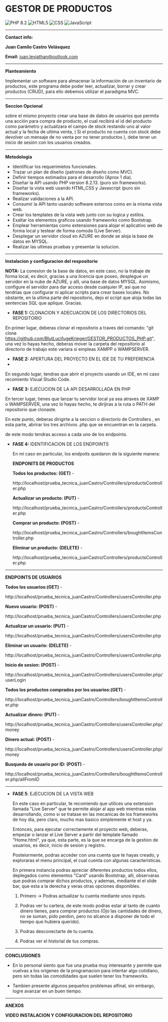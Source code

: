# GESTOR DE PRODUCTOS 


![PHP 8.2](https://img.shields.io/badge/php-8.2-blue) ![HTML5](https://img.shields.io/badge/-HTML5-E34F26?style=flat-square&logo=html5&logoColor=white) 
![CSS](https://img.shields.io/badge/-CSS3-1572B6?style=flat-square&logo=css3&logoColor=white)
![JavaScript](https://img.shields.io/badge/-JavaScript-F7DF1E?style=flat-square&logo=javascript&logoColor=black)


______________________________________________________________
**Contact info:**

**Juan Camilo Castro Velásquez**

**Email:** juan.leviathan@outlook.com




______________________________________________________________


**Planteamiento**

Implementar un software para almacenar la información de un inventario de productos,
este programa debe poder leer, actualizar, borrar y crear productos (CRUD),
para ello debemos utilizar el paradigma MVC.

______________________________________________________________

**Seccion Opcional**

sobre el mismo proyecto crear una base de datos de usuarios que permita una acción para compra de producto, 
el cual recibirá el id del producto como parámetro y actualizara el campo de stock restando uno al valor actual y la fecha de ultima venta, 
( Si el producto no cuenta con stock debe devolver un mensaje de no venta por no tener productos ),  debe tener un inicio de sesión con los usuarios creados.


______________________________________________________________

**Metodologia**


* Identificar los requerimietos funcionales.
* Trazar un plan de diseño (patrones de diseño como MVC).
* Definir tiempos estimados para el desarrollo (Aprox 1 dia).
* Diseñar la API usando PHP version 8.2.13.  (puro sin frameworks).
* Diseñar la vista web usando HTML,CSS y Javascript (puro sin frameworks).
* Realizar validaciones a la API.
* Consumir la API tanto usando software externos como en la misma vista web.
* Crear los templates de la vista web junto con su logica y estilos.
* Exaltar los elementos graficos usando frameworks como Bootstrap.
* Emplear herramientas como extensiones para alojar el aplicativo web de forma local y testear de forma comoda (Live Server).
* Desplegar un servidor cloud en AZURE en donde se aloja la base de datos en MYSQL.
* Realizar las ultimas pruebas y presentar la solucion.

___________________________________________________________________

**Instalacion y configuracion del respositorio**

**NOTA:** La conexion de la base de datos, en este caso, no la trabaje de forma local, es decir, 
          gracias a una licencia que poseo, desplegue un servidor en la nube de AZURE, y alli, una base de datos MYSQL.
          Asimismo, configure el servidor para dar acceso desde cualquier IP, asi que no tendrias que configurar ni aplicar scripts para crear bases locales.
          No obstante, en la ultima parte del repositorio, dejo el script que aloja todas las sentencias SQL que aplique. Gracias.

* **FASE 1:** CLONACION Y ADECUACION DE LOS DIRECTORIOS DEL REPOSITORIO

En primer lugar, deberas clonar el repositorio a traves del comando: "git clone https://github.com/BlutLucifugeKrieger/GESTOR_PRODUCTOS_PHP.git",
una vez lo hayas hecho, deberas mover la carpeta del repositorio al directorio de trabajo este variara si empleas XAMPP o WAMPSERVER.

* **FASE 2:**  APERTURA DEL PROYECTO EN EL IDE DE TU PREFERENCIA
* 
En segundo lugar, tendras que abrir el proyecto usando un IDE, en mi caso recomiento Visual Studio Code.

* **FASE 3:** EJECUCION DE LA API DESARROLLADA EN PHP

En tercer lugar, tienes que lanzar tu servidor local ya sea atraves de XAMP o WAMPSERVER, una vez lo hayas hecho, 
te dirijiras a la ruta o PATH del repositorio que clonaste.

En este punto, deberas dirigirte a la seccion o directorio de Controllers , en esta parte, abrirar los tres archivos .php que se encuentran en la carpeta.

de este modo tendras acceso a cada uno de los endpoints.

* **FASE 4:** IDENTIFICACION DE LOS ENDPOINTS

  En mi caso en particular, los endpoits quedaron de la siguiente manera:
  

  **ENDPONITS DE PRODUCTOS**
  
  
  **Todos los productos: (GET)** -
  
  http://localhost/prueba_tecnica_juanCastro/Controllers/productsController.php
  
  
  **Actualizar un producto: (PUT)** -


  http://localhost/prueba_tecnica_juanCastro/Controllers/productsController.php
  
  
  **Comprar un producto: (POST)**  -


  http://localhost/prueba_tecnica_juanCastro/Controllers/boughtItemsController.php
  
  
  **Eliminar un producto: (DELETE)** -


   http://localhost/prueba_tecnica_juanCastro/Controllers/productsController.php
_____________________________________________________________________________________________________________________

  **ENDPOINTS DE USUARIOS**
  

  **Todos los usuarios:(GET)** - 
  
  http://localhost/prueba_tecnica_juanCastro/Controllers/usersController.php
  
  
  **Nuevo usuario: (POST)** - 
  
  http://localhost/prueba_tecnica_juanCastro/Controllers/usersController.php
  
  
  **Actualizar un usuario: (PUT)** - 
  
  http://localhost/prueba_tecnica_juanCastro/Controllers/usersController.php
  
  
  **Eliminar un usuario: (DELETE)** - 
  
  http://localhost/prueba_tecnica_juanCastro/Controllers/usersController.php
  
  
  **Inicio de sesion: (POST)** - 

  
  http://localhost/prueba_tecnica_juanCastro/Controllers/usersController.php/userLogin
  

  **Todos los productos comprados por los usuarios:(GET)** - 
  
  
  http://localhost/prueba_tecnica_juanCastro/Controllers/boughtItemsController.php
  
  **Actualizar dinero: (PUT)** - 
  
  
  http://localhost/prueba_tecnica_juanCastro/Controllers/usersController.php/money
  
  **Dinero actual: (POST)** - 
  
  http://localhost/prueba_tecnica_juanCastro/Controllers/usersController.php/money
  
  **Busqueda de usuario por ID: (POST)** - 
  
  http://localhost/prueba_tecnica_juanCastro/Controllers/boughtItemsController.php/allFromID

_______________________________________________________________________________________________________________________

* **FASE 5**: EJECUCION DE LA VISTA WEB

  En este caso en particular, te recomiendo que utilices una extension llamada "Live Server" que te permite alojar al app web mientras estas desarrollando,
  como si se tratase en las mecanicas de los frameworks de hoy dia, pero claro, mucho mas basico simplemente el host y ya.

   Entonces, para ejecutar correctamente el proyecto web, deberas, empezar o lanzar el Live Server a partir del template llamado "Home.html", ya que, esta parte,
  es la que se encarga de la gestion de usuarios, es decir, inicio de sesion y registro.

  Posteiormente, podras acceder con una cuenta que te hayas creado, y exploraras el menu principal, el cual cuenta con algunas caracteristicas.

  En primera instancia podras apreciar diferentes productos todos ellos, deplegados como elementos "Card" usando Bootstrap, alli, observaras que podras comprar dichos productos,
  y ademas, mediante el el slide bar, que esta a la derecha y veras otras opciones disponibles.

  1. Primero -> Podras actualizar tu cuenta mediante unos inputs.
     
  2. Podras ver tu cartera, de este modo podras estar al tanto de cuanto dinero tienes, para comprar productos
     (Ojo las cantidades de dinero, no se suman, pido perdon, pero no alcance a disponer de todo el tiempo que hubiera querido).
  3. Podras desconectarte de tu cuenta.
  4. Podras ver el historial de tus compras.
 
_______________________________________________________________________________________________________________________________

**CONCLUSIONES**

* En lo personal siento que fue una prueba muy interesante y permite que vuelvas a los origenes de la programacion
  para intentar algo cotidiano, pero sin todas las comodidades que suelen tener los frameworks.

* Tambien presente algunos pequeños problemas alfinal, sin embargo, logre avanzar en un buen tiempo. 

______________________________________________________________________________________________________________________________

**ANEXOS**

**VIDEO INSTALACION Y CONFIGURACION DEL REPOSITORIO**
